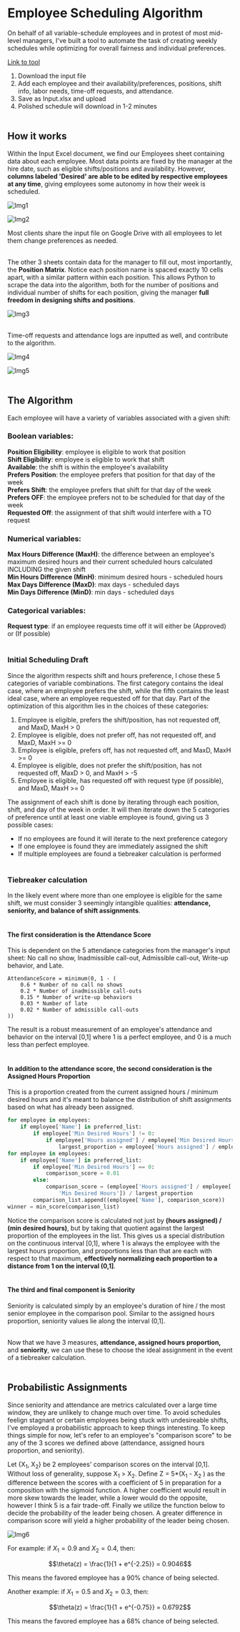 # Employee Scheduling Algorithm

On behalf of all variable-schedule employees and in protest of most mid-level managers, I've built a tool to automate the task of creating weekly schedules while optimizing for overall fairness and individual preferences.

[Link to tool](https://brananharrison.github.io/EmployeeScheduler/)

1) Download the input file
2) Add each employee and their availability/preferences, positions, shift info, labor needs, time-off requests, and attendance.
3) Save as Input.xlsx and upload
4) Polished schedule will download in 1-2 minutes <br><br>


## How it works

Within the Input Excel document, we find our Employees sheet containing data about each employee. Most data points are fixed by the manager at the hire date, such as eligible shifts/positions and availability. However, **columns labeled 'Desired' are able to be edited by respective employees at any time**, giving employees some autonomy in how their week is scheduled. 

![Img1](https://github.com/brananharrison/EmployeeScheduler/blob/master/img/sched1.png)

![Img2](https://github.com/brananharrison/EmployeeScheduler/blob/master/img/sched2.png)

Most clients share the input file on Google Drive with all employees to let them change preferences as needed. <br><br>


The other 3 sheets contain data for the manager to fill out, most importantly, the **Position Matrix**. Notice each position name is spaced exactly 10 cells apart, with a similar pattern within each position. This allows Python to scrape the data into the algorithm, both for the number of positions and individual number of shifts for each position, giving the manager **full freedom in designing shifts and positions**.

![Img3](https://github.com/brananharrison/EmployeeScheduler/blob/master/img/sched3.png)

<br>
Time-off requests and attendance logs are inputted as well, and contribute to the algorithm.

![Img4](https://github.com/brananharrison/EmployeeScheduler/blob/master/img/sched4.png)

![Img5](https://github.com/brananharrison/EmployeeScheduler/blob/master/img/sched5.png) <br><br>


## The Algorithm

Each employee will have a variety of variables associated with a given shift:

### Boolean variables:
**Position Eligibility**: employee is eligible to work that position <br>
**Shift Eligibility**: employee is eligible to work that shift <br>
**Available**: the shift is within the employee's availability <br>
**Prefers Position**: the employee prefers that position for that day of the week <br>
**Prefers Shift**: the employee prefers that shift for that day of the week <br>
**Prefers OFF**: the employee prefers not to be scheduled for that day of the week <br>
**Requested Off**: the assignment of that shift would interfere with a TO request
‍
### Numerical variables:
**Max Hours Difference (MaxH)**: the difference between an employee's maximum desired hours and their current scheduled hours calculated INCLUDING the given shift <br>
**Min Hours Difference (MinH)**: minimum desired hours - scheduled hours <br>
**Max Days Difference (MaxD)**: max days - scheduled days <br>
**Min Days Difference (MinD)**: min days - scheduled days <br>

### Categorical variables:
**Request type**: if an employee requests time off it will either be (Approved) or (If possible) <br><br>


### Initial Scheduling Draft

Since the algorithm respects shift and hours preference, I chose these 5 categories of variable combinations. The first category contains the ideal case, where an employee prefers the shift, while the fifth contains the least ideal case, where an employee requested off for that day. Part of the optimization of this algorithm lies in the choices of these categories:

1. Employee is eligible, prefers the shift/position, has not requested off, and MaxD, MaxH > 0
2. Employee is eligible, does not prefer off, has not requested off, and MaxD, MaxH >= 0
3. Employee is eligible, prefers off, has not requested off, and MaxD, MaxH >= 0
4. Employee is eligible, does not prefer the shift/position, has not requested off, MaxD > 0, and MaxH > -5
5. Employee is eligible, has requested off with request type (if possible), and MaxD, MaxH >= 0

The assignment of each shift is done by iterating through each position, shift, and day of the week in order. It will then iterate down the 5 categories of preference until at least one viable employee is found, giving us 3 possible cases:

- If no employees are found it will iterate to the next preference category
- If one employee is found they are immediately assigned the shift
- If multiple employees are found a tiebreaker calculation is performed <br><br>

### Tiebreaker calculation
In the likely event where more than one employee is eligible for the same shift, we must consider 3 seemingly intangible qualities: **attendance, seniority, and balance of shift assignments**. <br><br>

#### The first consideration is the **Attendance Score**
This is dependent on the 5 attendance categories from the manager's input sheet: No call no show, Inadmissible call-out, Admissible call-out, Write-up behavior, and Late.‍

```
AttendanceScore = minimum(0, 1 - (
    0.6 * Number of no call no shows
    0.2 * Number of inadmissible call-outs
    0.15 * Number of write-up behaviors
    0.03 * Number of late
    0.02 * Number of admissible call-outs
))
```
The result is a robust measurement of an employee's attendance and behavior on the interval [0,1] where 1 is a perfect employee, and 0 is a much less than perfect employee. <br><br>

#### In addition to the attendance score, the second consideration is the **Assigned Hours Proportion**
This is a proportion created from the current assigned hours / minimum desired hours and it's meant to balance the distribution of shift assignments based on what has already been assigned.

```python
for employee in employees:
    if employee['Name'] in preferred_list:
        if employee['Min Desired Hours'] != 0:
            if employee['Hours assigned'] / employee['Min Desired Hours'] > largest_proportion:
                largest_proportion = employee['Hours assigned'] / employee['Min Desired Hours']
for employee in employees:
    if employee['Name'] in preferred_list:
        if employee['Min Desired Hours'] == 0:
            comparison_score = 0.01
        else:
            comparison_score = (employee['Hours assigned'] / employee[
                'Min Desired Hours']) / largest_proportion
        comparison_list.append((employee['Name'], comparison_score))
winner = min_score(comparison_list)
```

Notice the comparison score is calculated not just by **(hours assigned) / (min desired hours)**, but by taking that quotient against the largest proportion of the employees in the list. This gives us a special distribution on the continuous interval [0,1], where 1 is always the employee with the largest hours proportion, and proportions less than that are each with respect to that maximum, **effectively normalizing each proportion to a distance from 1 on the interval (0,1]**. <br><br>

#### The third and final component is **Seniority**
Seniority is calculated simply by an employee's duration of hire / the most senior employee in the comparison pool. Similar to the assigned hours proportion, seniority values lie along the interval (0,1]. <br><br>

Now that we have 3 measures, **attendance, assigned hours proportion,** and **seniority**, we can use these to choose the ideal assignment in the event of a tiebreaker calculation. <br><br>

## Probabilistic Assignments
Since seniority and attendance are metrics calculated over a large time window, they are unlikely to change much over time. To avoid schedules feelign stagnant or certain employees being stuck with undesireable shifts, I've employed a probabilistic approach to keep things interesting. To keep things simple for now, let's refer to an employee's "comparison score" to be any of the 3 scores we defined above (attendance, assigned hours proportion, and seniority).

Let {X<sub>1</sub>, X<sub>2</sub>} be 2 employees' comparison scores on the interval [0,1]. Without loss of generality, suppose X<sub>1</sub> > X<sub>2</sub>. Define Z = 5*(X<sub>1</sub> - X<sub>2</sub> ) as the difference between the scores with a coefficient of 5 in preparation for a composition with the sigmoid function. A higher coefficient would result in more skew towards the leader, while a lower would do the opposite, however I think 5 is a fair trade-off. Finally we utilize the function below to decide the probability of the leader being chosen. A greater difference in comparison score will yield a higher probability of the leader being chosen.

![Img6](https://github.com/brananharrison/EmployeeScheduler/blob/master/img/sched6.png)

For example: if $X_1 = 0.9$ and $X_2 = 0.4$, then:

$$\theta(z) = \frac{1}{1 + e^{-2.25}} = 0.9046$$

This means the favored employee has a 90% chance of being selected.

Another example: if $X_1 = 0.5$ and $X_2 = 0.3$, then:

$$\theta(z) = \frac{1}{1 + e^{-0.75}} = 0.6792$$

This means the favored employee has a 68% chance of being selected.

